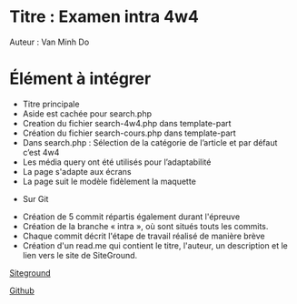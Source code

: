 # Titre : Examen intra 4w4

Auteur : Van Minh Do

# Élément à intégrer

- Titre principale
- Aside est cachée pour search.php
- Creation du fichier search-4w4.php dans template-part
- Création du fichier search-cours.php dans template-part
- Dans search.php : Sélection de la catégorie de l’article et par défaut c’est 4w4
- Les média query ont été utilisés pour l’adaptabilité 
- La page s'adapte aux écrans
- La page suit le modèle fidèlement la maquette

* Sur Git 
- Création de 5 commit répartis également durant l'épreuve
- Création de la branche « intra », où sont situés touts les commits.
- Chaque commit décrit l'étape de travail réalisé de manière brève
- Création d'un read.me qui contient le titre, l'auteur, un description et le lien vers le site de SiteGround. 

[Siteground](https://cidweb5.sg-host.com/)

[Github](https://github.com/SirVanMinhDo/4w4)

<!-- Références

https://eddytuto.sg-host.com/

https://github.com/eddytuto -->






